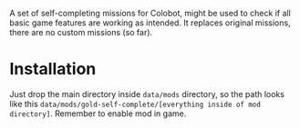 A set of self-completing missions for Colobot, might be used to check if all basic game features are working as intended.
It replaces original missions, there are no custom missions (so far).

# Installation

Just drop the main directory inside `data/mods` directory, so the path looks like this `data/mods/gold-self-complete/[everything inside of mod directory]`.
Remember to enable mod in game.
